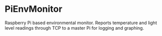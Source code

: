 # PiEnvMonitor
Raspberry Pi based environmental monitor. Reports temperature and light level readings through TCP to a master Pi for logging and graphing.
